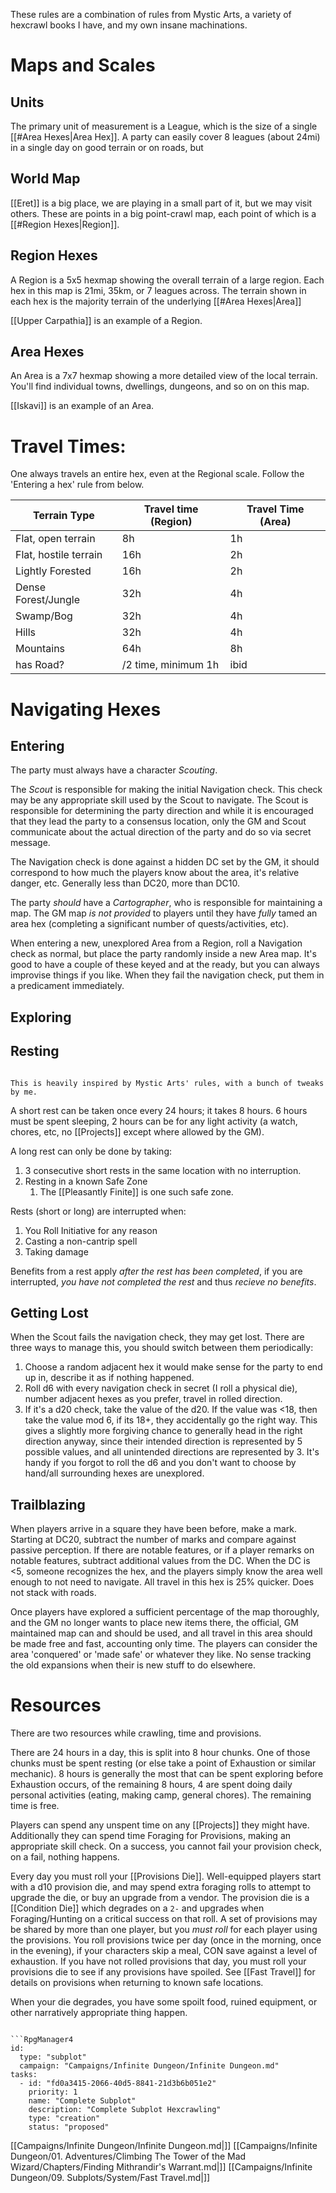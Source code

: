 These rules are a combination of rules from Mystic Arts, a variety of hexcrawl books I have, and my own insane machinations.


# Maps and Scales

## Units

The primary unit of measurement is a League, which is the size of a single [[#Area Hexes|Area Hex]]. A party can easily cover 8 leagues (about 24mi) in a single day on good terrain or on roads, but 

## World Map

[[Eret]] is a big place, we are playing in a small part of it, but we may visit others. These are points in a big point-crawl map, each point of which is a [[#Region Hexes|Region]].
## Region Hexes

A Region is a 5x5 hexmap showing the overall terrain of a large region. Each hex in this map is 21mi, 35km, or 7 leagues across. The terrain shown in each hex is the majority terrain of the underlying [[#Area Hexes|Area]]

[[Upper Carpathia]] is an example of a Region.
## Area Hexes

An Area is a 7x7 hexmap showing a more detailed view of the local terrain. You'll find individual towns, dwellings, dungeons, and so on on this map.

[[Iskavi]] is an example of an Area.

# Travel Times:

One always travels an entire hex, even at the Regional scale. Follow the 'Entering a hex' rule from below.

| Terrain Type          | Travel time (Region) | Travel Time (Area) |
| --------------------- | -------------------- | ------------------ |
| Flat, open terrain    | 8h                   | 1h                 |
| Flat, hostile terrain | 16h                  | 2h                 |
| Lightly Forested      | 16h                  | 2h                 |
| Dense Forest/Jungle   | 32h                  | 4h                 |
| Swamp/Bog             | 32h                  | 4h                 |
| Hills                 | 32h                  | 4h                 |
| Mountains             | 64h                  | 8h                 |
| has Road?             | /2 time, minimum 1h  | ibid               |
# Navigating Hexes

## Entering

The party must always have a character _Scouting_.

The _Scout_ is responsible for making the initial Navigation check. This check may be any appropriate skill used by the Scout to navigate. The Scout is responsible for determining the party direction and while it is encouraged that they lead the party to a consensus location, only the GM and Scout communicate about the actual direction of the party and do so via secret message.

The Navigation check is done against a hidden DC set by the GM, it should correspond to how much the players know about the area, it's relative danger, etc. Generally less than DC20, more than DC10.

The party _should_ have a _Cartographer_, who is responsible for maintaining a map. The GM map _is not provided_ to players until they have _fully_ tamed an area hex (completing a significant number of quests/activities, etc).

When entering a new, unexplored Area from a Region, roll a Navigation check as normal, but place the party randomly inside a new Area map. It's good to have a couple of these keyed and at the ready, but you can always improvise things if you like. When they fail the navigation check, put them in a predicament immediately.
## Exploring

## Resting

```ad-note

This is heavily inspired by Mystic Arts' rules, with a bunch of tweaks by me.

```

A short rest can be taken once every 24 hours; it takes 8 hours. 6 hours must be spent sleeping, 2 hours can be for any light activity (a watch, chores, etc, no [[Projects]] except where allowed by the GM).

A long rest can only be done by taking:

1. 3 consecutive short rests in the same location with no interruption.
2. Resting in a known Safe Zone
	1. The [[Pleasantly Finite]] is one such safe zone.

Rests (short or long) are interrupted when:

1. You Roll Initiative for any reason
2. Casting a non-cantrip spell
3. Taking damage

Benefits from a rest apply _after the rest has been completed_, if you are interrupted, _you have not completed the rest_ and thus _recieve no benefits_.

## Getting Lost

When the Scout fails the navigation check, they may get lost. There are three ways to manage this, you should switch between them periodically:

1. Choose a random adjacent hex it would make sense for the party to end up in, describe it as if nothing happened.
2. Roll d6 with every navigation check in secret (I roll a physical die), number adjacent hexes as you prefer, travel in rolled direction.
3. If it's a d20 check, take the value of the d20. If the value was <18, then take the value mod 6, if its 18+, they accidentally go the right way. This gives a slightly more forgiving chance to generally head in the right direction anyway, since their intended direction is represented by 5 possible values, and all unintended directions are represented by 3. It's handy if you forgot to roll the d6 and you don't want to choose by hand/all surrounding hexes are unexplored.

## Trailblazing

When players arrive in a square they have been before, make a mark. Starting at DC20, subtract the number of marks and compare against passive perception. If there are notable features, or if a player remarks on notable features, subtract additional values from the DC. When the DC is <5, someone recognizes the hex, and the players simply know the area well enough to not need to navigate. All travel in this hex is 25% quicker. Does not stack with roads.

Once players have explored a sufficient percentage of the map thoroughly, and the GM no longer wants to place new items there, the official, GM maintained map can and should be used, and all travel in this area should be made free and fast, accounting only time. The players can consider the area 'conquered' or 'made safe' or whatever they like. No sense tracking the old expansions when their is new stuff to do elsewhere.

# Resources

There are two resources while crawling, time and provisions.

There are 24 hours in a day, this is split into 8 hour chunks. One of those chunks must be spent resting (or else take a point of Exhaustion or similar mechanic). 8 hours is generally the most that can be spent exploring before Exhaustion occurs, of the remaining 8 hours, 4 are spent doing daily personal activities (eating, making camp, general chores). The remaining time is free.

Players can spend any unspent time on any [[Projects]] they might have. Additionally they can spend time Foraging for Provisions, making an appropriate skill check. On a success, you cannot fail your provision check, on a fail, nothing happens.

Every day you must roll your [[Provisions Die]]. Well-equipped players start with a d10 provision die, and may spend extra foraging rolls to attempt to upgrade the die, or buy an upgrade from a vendor. The provision die is a [[Condition Die]] which degrades on a `2-` and upgrades when Foraging/Hunting on a critical success on that roll. A set of provisions may be shared by more than one player, but you _must roll_ for each player using the provisions. You roll provisions twice per day (once in the morning, once in the evening), if your characters skip a meal, CON save against a level of exhaustion. If you have not rolled provisions that day, you must roll your provisions die to see if any provisions have spoiled. See [[Fast Travel]] for details on provisions when returning to known safe locations.

When your die degrades, you have some spoilt food, ruined equipment, or other narratively appropriate thing happen.



```

```RpgManager4
id: 
  type: "subplot"
  campaign: "Campaigns/Infinite Dungeon/Infinite Dungeon.md"
tasks: 
  - id: "fd0a3415-2066-40d5-8841-21d3b6b051e2"
    priority: 1
    name: "Complete Subplot"
    description: "Complete Subplot Hexcrawling"
    type: "creation"
    status: "proposed"
```

[[Campaigns/Infinite Dungeon/Infinite Dungeon.md|]]
[[Campaigns/Infinite Dungeon/01. Adventures/Climbing The Tower of the Mad Wizard/Chapters/Finding Mithrandir's Warrant.md|]]
[[Campaigns/Infinite Dungeon/09. Subplots/System/Fast Travel.md|]]